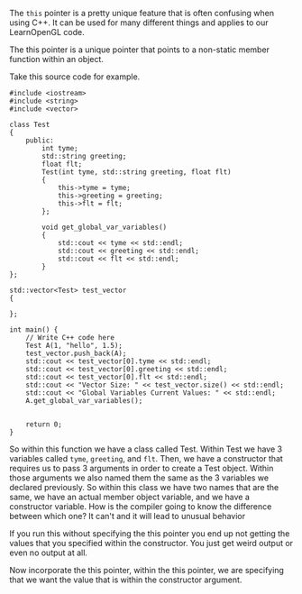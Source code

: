 
The `this` pointer is a pretty unique feature that is often confusing when using C++. It can be used for many different things and applies to our LearnOpenGL code. 

The this pointer is a unique pointer that points to a non-static member function within an object. 

Take this source code for example.

```
#include <iostream>
#include <string>
#include <vector>

class Test
{
    public:
        int tyme; 
        std::string greeting;
        float flt;
        Test(int tyme, std::string greeting, float flt)
        {
            this->tyme = tyme;
            this->greeting = greeting;
            this->flt = flt;
        };
        
        void get_global_var_variables()
        {
            std::cout << tyme << std::endl;
            std::cout << greeting << std::endl;
            std::cout << flt << std::endl;
        }
};

std::vector<Test> test_vector
{
    
};

int main() {
    // Write C++ code here
    Test A(1, "hello", 1.5);
    test_vector.push_back(A);
    std::cout << test_vector[0].tyme << std::endl;
    std::cout << test_vector[0].greeting << std::endl;
    std::cout << test_vector[0].flt << std::endl;
    std::cout << "Vector Size: " << test_vector.size() << std::endl;
    std::cout << "Global Variables Current Values: " << std::endl;
    A.get_global_var_variables();
    
    
    return 0;
}
```



So within this function we have a class called Test. Within Test we have 3 variables called `tyme`, `greeting`, and `flt`.  Then, we have a constructor that requires us to pass 3 arguments in order to create a Test object. Within those arguments we also named them the same as the 3 variables we declared previously. So within this class we have two names that are the same, we have an actual member object variable, and we have a constructor variable. How is the compiler going to know the difference between which one? It can't and it will lead to unusual behavior

If you run this without specifying the this pointer you end up not getting the values that you specified within the constructor. You just get weird output or even no output at all. 

Now incorporate the this pointer, within the this pointer, we are specifying that we want the value that is within the constructor argument. 